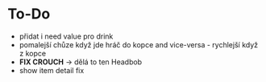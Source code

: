 ﻿# To-Do

- přidat i need value pro drink
- pomalejší chůze když jde hráč do kopce and vice-versa - rychlejší když z kopce
- **FIX CROUCH** -> dělá to ten Headbob
- show item detail fix